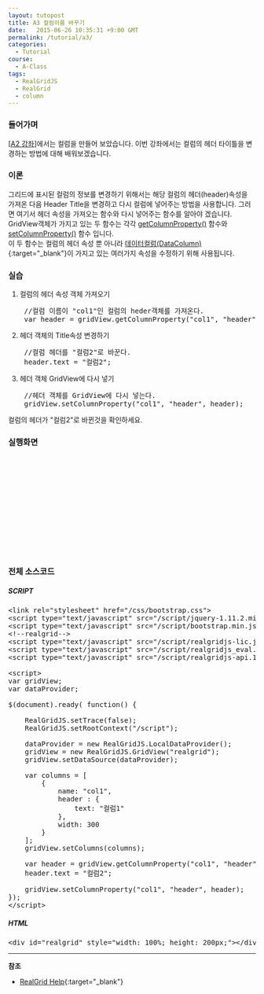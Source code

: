 ```yaml
---
layout: tutopost
title: A3 컬럼이름 바꾸기
date:   2015-06-26 10:35:31 +9:00 GMT
permalink: /tutorial/a3/
categories:
  - Tutorial
course:
  - A-Class
tags: 
  - RealGridJS
  - RealGrid
  - column
---
```


<script type="text/javascript" src="/script/realgridjs-lic.js"></script>
<script type="text/javascript" src="/script/realgridjs_eval.1.0.14.min.js"></script>
<script type="text/javascript" src="/script/realgridjs-api.1.0.14.js"></script>

<script>
var gridView;
var dataProvider;
    
$(document).ready( function() {

    RealGridJS.setTrace(false);
    RealGridJS.setRootContext("/script");
    
    dataProvider = new RealGridJS.LocalDataProvider();
    gridView = new RealGridJS.GridView("realgrid");
    gridView.setDataSource(dataProvider);
    
    var columns = [
        {
            name: "col1",
            header : {
                text: "컬럼1"
            },
            width: 300
        }
    ];
    gridView.setColumns(columns);

    var header = gridView.getColumnProperty("col1", "header");
    header.text = "컬럼2";

    gridView.setColumnProperty("col1", "header", header);

});
</script>

### 들어가며

\[[A2 강좌](/tutorial/a2)\]에서는 컬럼을 만들어 보았습니다. 이번 강좌에서는 컬럼의 헤더 타이틀을 변경하는 방법에 대해 배워보겠습니다.

### 이론

그리드에 표시된 컬럼의 정보를 변경하기 위해서는 해당 컬럼의 헤더(header)속성을 가져온 다음 Header Title을 변경하고 다시 컬럼에 넣어주는 방법을 사용합니다. 그러면 여기서 헤더 속성을 가져오는 함수와 다시 넣어주는 함수를 알아야 겠습니다. GridView객체가 가지고 있는 두 함수는 각각 [getColumnProperty()](/api/GridBase/getColumnProperty/) 함수와 [setColumnProperty()](/api/GridBase/setColumnProperty/) 함수 입니다.    
이 두 함수는 컬럼의 헤더 속성 뿐 아니라 [데이터컬럼(DataColumn)](/api/types/DataColumn/){:target="_blank"}이 가지고 있는 여러가지 속성을 수정하기 위해 사용됩니다.

### 실습

1. 컬럼의 헤더 속성 객체 가져오기
    
    <pre class="prettyprint">
    //컬럼 이름이 "col1"인 컬럼의 heder객체를 가져온다.
    var header = gridView.getColumnProperty("col1", "header");</pre>
2. 헤더 객체의 Title속성 변경하기 
    
    <pre class="prettyprint">
    //컬럼 헤더를 "컬럼2"로 바꾼다.
    header.text = "컬럼2";</pre>
3. 헤더 객체 GridView에 다시 넣기 
    
    <pre class="prettyprint">
    //헤더 객체를 GridView에 다시 넣는다.
    gridView.setColumnProperty("col1", "header", header);</pre>

컬럼의 헤더가 "컬럼2"로 바뀐것을 확인하세요.

<!-- more -->

### 실행화면

<div id="realgrid" style="width: 100%; height: 200px;"></div>
<p></p>

### 전체 소스코드

##### SCRIPT    
<pre class="prettyprint full-source-script">
&lt;link rel=&quot;stylesheet&quot; href=&quot;/css/bootstrap.css&quot;&gt;
&lt;script type=&quot;text/javascript&quot; src=&quot;/script/jquery-1.11.2.min.js&quot;&gt;&lt;/script&gt;
&lt;script type=&quot;text/javascript&quot; src=&quot;/script/bootstrap.min.js&quot;&gt;&lt;/script&gt;
&lt;!--realgrid--&gt;
&lt;script type="text/javascript" src="/script/realgridjs-lic.js"&gt;&lt;/script&gt;
&lt;script type="text/javascript" src="/script/realgridjs_eval.1.0.14.min.js"&gt;&lt;/script&gt;
&lt;script type="text/javascript" src="/script/realgridjs-api.1.0.14.js"&gt;&lt;/script&gt;

&lt;script&gt;
var gridView;
var dataProvider;
    
$(document).ready( function() {

    RealGridJS.setTrace(false);
    RealGridJS.setRootContext("/script");
    
    dataProvider = new RealGridJS.LocalDataProvider();
    gridView = new RealGridJS.GridView("realgrid");
    gridView.setDataSource(dataProvider);
    
    var columns = [
        {
            name: "col1",
            header : {
                text: "컬럼1"
            },
            width: 300
        }
    ];
    gridView.setColumns(columns);

    var header = gridView.getColumnProperty("col1", "header");
    header.text = "컬럼2";

    gridView.setColumnProperty("col1", "header", header);
});
&lt;/script&gt;
</pre>

##### HTML
<pre class="prettyprint full-source-html">
&lt;div id=&quot;realgrid&quot; style=&quot;width: 100%; height: 200px;&quot;&gt;&lt;/div&gt;
</pre>


---
**참조**

* [RealGrid Help](http://help.realgrid.com){:target="_blank"}